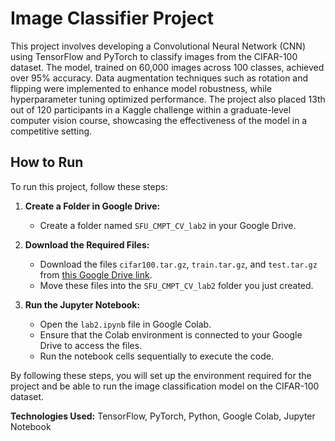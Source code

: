 # Image Classifier Project

This project involves developing a Convolutional Neural Network (CNN) using TensorFlow and PyTorch to classify images from the CIFAR-100 dataset. The model, trained on 60,000 images across 100 classes, achieved over 95% accuracy. Data augmentation techniques such as rotation and flipping were implemented to enhance model robustness, while hyperparameter tuning optimized performance. The project also placed 13th out of 120 participants in a Kaggle challenge within a graduate-level computer vision course, showcasing the effectiveness of the model in a competitive setting.

## How to Run

To run this project, follow these steps:

1. **Create a Folder in Google Drive:**
   - Create a folder named `SFU_CMPT_CV_lab2` in your Google Drive.

2. **Download the Required Files:**
   - Download the files `cifar100.tar.gz`, `train.tar.gz`, and `test.tar.gz` from [this Google Drive link](https://drive.google.com/drive/folders/18n3s1BnaJgtLxYHPWnBF2WL0MoI-7JBr).
   - Move these files into the `SFU_CMPT_CV_lab2` folder you just created.

3. **Run the Jupyter Notebook:**
   - Open the `lab2.ipynb` file in Google Colab.
   - Ensure that the Colab environment is connected to your Google Drive to access the files.
   - Run the notebook cells sequentially to execute the code.

By following these steps, you will set up the environment required for the project and be able to run the image classification model on the CIFAR-100 dataset.

**Technologies Used:** TensorFlow, PyTorch, Python, Google Colab, Jupyter Notebook


